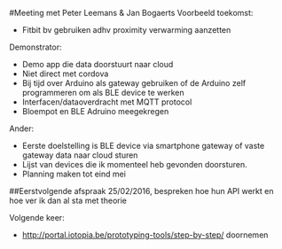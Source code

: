 #Meeting met Peter Leemans & Jan Bogaerts
Voorbeeld toekomst:
* Fitbit bv gebruiken adhv proximity verwarming aanzetten

Demonstrator:
* Demo app die data doorstuurt naar cloud
* Niet direct met cordova
* Bij tijd over Arduino als gateway gebruiken of de Arduino zelf programmeren om als BLE device te werken
* Interfacen/dataoverdracht met MQTT protocol
* Bloempot en BLE Adruino meegekregen

Ander:
* Eerste doelstelling is BLE device via smartphone gateway of vaste gateway data naar cloud sturen
* Lijst van devices die ik momenteel heb gevonden doorsturen.
* Planning maken tot eind mei


##Eerstvolgende afspraak 25/02/2016, bespreken hoe hun API werkt en hoe ver ik dan al sta met theorie

Volgende keer:
* http://portal.iotopia.be/prototyping-tools/step-by-step/ doornemen